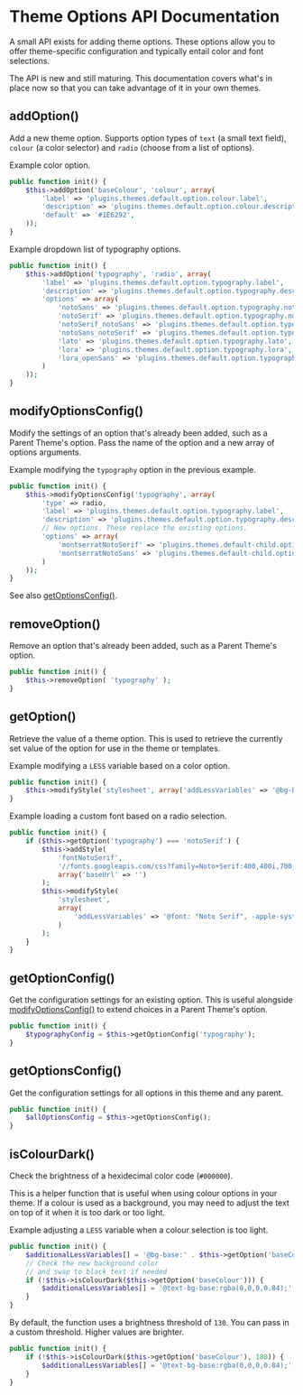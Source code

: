 # Theme Options API Documentation

A small API exists for adding theme options. These options allow you to offer theme-specific configuration and typically entail color and font selections.

The API is new and still maturing. This documentation covers what's in place now so that you can take advantage of it in your own themes.

## addOption()
Add a new theme option. Supports option types of `text` (a small text field), `colour` (a color selector) and `radio` (choose from a list of options).

Example color option.

```php
public function init() {
	$this->addOption('baseColour', 'colour', array(
		'label' => 'plugins.themes.default.option.colour.label',
		'description' => 'plugins.themes.default.option.colour.description',
		'default' => '#1E6292',
	));
}
```

Example dropdown list of typography options.

```php
public function init() {
	$this->addOption('typography', 'radio', array(
		'label' => 'plugins.themes.default.option.typography.label',
		'description' => 'plugins.themes.default.option.typography.description',
		'options' => array(
			'notoSans' => 'plugins.themes.default.option.typography.notoSans',
			'notoSerif' => 'plugins.themes.default.option.typography.notoSerif',
			'notoSerif_notoSans' => 'plugins.themes.default.option.typography.notoSerif_notoSans',
			'notoSans_notoSerif' => 'plugins.themes.default.option.typography.notoSans_notoSerif',
			'lato' => 'plugins.themes.default.option.typography.lato',
			'lora' => 'plugins.themes.default.option.typography.lora',
			'lora_openSans' => 'plugins.themes.default.option.typography.lora_openSans',
		)
	));
}
```

## modifyOptionsConfig()
Modify the settings of an option that's already been added, such as a Parent Theme's option. Pass the name of the option and a new array of options arguments.

Example modifying the `typography` option in the previous example.

```php
public function init() {
	$this->modifyOptionsConfig('typography', array(
		'type' => radio,
		'label' => 'plugins.themes.default.option.typography.label',
		'description' => 'plugins.themes.default.option.typography.description',
        // New options. These replace the existing options.
		'options' => array(
			'montserratNotoSerif' => 'plugins.themes.default-child.option.typography.montserratNotoSerif',
			'montserratNotoSans' => 'plugins.themes.default-child.option.typography.montserratNotoSans',
        )
	));
}
```

See also [getOptionsConfig()](#getoptionsconfig).

## removeOption()
Remove an option that's already been added, such as a Parent Theme's option.

```php
public function init() {
    $this->removeOption( 'typography' );
}
```

## getOption()
Retrieve the value of a theme option. This is used to retrieve the currently set value of the option for use in the theme or templates.

Example modifying a `LESS` variable based on a color option.

```php
public function init() {
	$this->modifyStyle('stylesheet', array('addLessVariables' => '@bg-base:' . $this->getOption('baseColour') . ';'));
}
```

Example loading a custom font based on a radio selection.

```php
public function init() {
	if ($this->getOption('typography') === 'notoSerif') {
		$this->addStyle(
			'fontNotoSerif',
			'//fonts.googleapis.com/css?family=Noto+Serif:400,400i,700,700i',
			array('baseUrl' => '')
		);
		$this->modifyStyle(
			'stylesheet',
            array(
            	'addLessVariables' => '@font: "Noto Serif", -apple-system, BlinkMacSystemFont, "Segoe UI", "Roboto", "Oxygen-Sans", "Ubuntu", "Cantarell", "Helvetica Neue", sans-serif;'
            )
        );
	}
}
```

## getOptionConfig()
Get the configuration settings for an existing option. This is useful alongside [modifyOptionsConfig()](#modifyoptionsconfig) to extend choices in a Parent Theme's option.

```php
public function init() {
    $typographyConfig = $this->getOptionConfig('typography');
}
```

## getOptionsConfig()
Get the configuration settings for all options in this theme and any parent.

```php
public function init() {
    $allOptionsConfig = $this->getOptionsConfig();
}
```

## isColourDark()
Check the brightness of a hexidecimal color code (`#000000`).

This is a helper function that is useful when using colour options in your theme. If a colour is used as a background, you may need to adjust the text on top of it when it is too dark or too light.

Example adjusting a `LESS` variable when a colour selection is too light.

```php
public function init() {
    $additionalLessVariables[] = '@bg-base:' . $this->getOption('baseColour') . ';';
    // Check the new background color
    // and swap to black text if needed
    if (!$this->isColourDark($this->getOption('baseColour'))) {
        $additionalLessVariables[] = '@text-bg-base:rgba(0,0,0,0.84);';
    }
}
```

By default, the function uses a brightness threshold of `130`. You can pass in a custom threshold. Higher values are brighter.

```php
public function init() {
    if (!$this->isColourDark($this->getOption('baseColour'), 180)) {
        $additionalLessVariables[] = '@text-bg-base:rgba(0,0,0,0.84);';
    }
}
```
